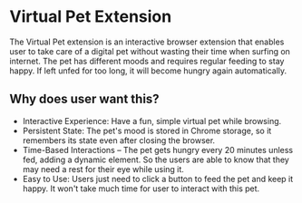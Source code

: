 # Virtual Pet Extension

The Virtual Pet extension is an interactive browser extension that enables user to take care of a digital pet without wasting their time when surfing on internet. The pet has different moods and requires regular feeding to stay happy. If left unfed for too long, it will become hungry again automatically.

## Why does user want this?
- Interactive Experience: Have a fun, simple virtual pet while browsing.
- Persistent State: The pet's mood is stored in Chrome storage, so it remembers its state even after closing the browser.
- Time-Based Interactions – The pet gets hungry every 20 minutes unless fed, adding a dynamic element. So the users are able to know that they may need a rest for their eye while using it.
- Easy to Use: Users just need to click a button to feed the pet and keep it happy. It won't take much time for user to interact with this pet.